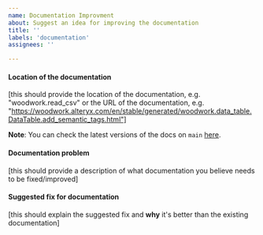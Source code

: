 ```yaml
---
name: Documentation Improvment
about: Suggest an idea for improving the documentation
title: ''
labels: 'documentation'
assignees: ''

---
```


#### Location of the documentation

[this should provide the location of the documentation, e.g. "woodwork.read_csv" or the URL of the documentation, e.g. "https://woodwork.alteryx.com/en/stable/generated/woodwork.data_table.DataTable.add_semantic_tags.html"]

**Note**: You can check the latest versions of the docs on `main` [here](https://woodwork.alteryx.com/en/latest/index.html).

#### Documentation problem

[this should provide a description of what documentation you believe needs to be fixed/improved]

#### Suggested fix for documentation

[this should explain the suggested fix and **why** it's better than the existing documentation]

